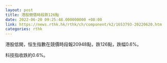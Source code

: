 ```yaml
---
layout: post
title: 港股競價時段跌126點
date: 2022-06-20 09:25:48.000000000 +08:00
link: https://news.rthk.hk/rthk/ch/component/k2/1653793-20220620.htm
categories: rthk
---
```


港股低開，恒生指數在競價時段報20948點，跌126點，跌幅0.6%。

科技指收跌約0.6%。
